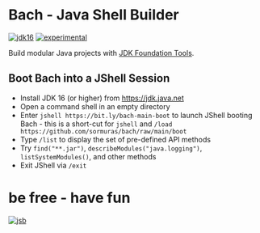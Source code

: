 # Bach - Java Shell Builder
 
[![jdk16](https://img.shields.io/badge/JDK-16-blue.svg)](https://jdk.java.net)
[![experimental](https://img.shields.io/badge/API-experimental-yellow.svg)](https://github.com/sormuras/bach)

Build modular Java projects with [JDK Foundation Tools].

## Boot Bach into a JShell Session

- Install JDK 16 (or higher) from https://jdk.java.net
- Open a command shell in an empty directory
- Enter `jshell https://bit.ly/bach-main-boot` to launch JShell booting Bach - this is a short-cut for `jshell` and `/load https://github.com/sormuras/bach/raw/main/boot`
- Type `/list` to display the set of pre-defined API methods
- Try `find("**.jar")`, `describeModules("java.logging")`, `listSystemModules()`, and other methods
- Exit JShell via `/exit`

# be free - have fun

[![jsb](https://upload.wikimedia.org/wikipedia/commons/thumb/6/65/Bachsiegel.svg/220px-Bachsiegel.svg.png)](https://wikipedia.org/wiki/Johann_Sebastian_Bach)

[JDK Foundation Tools]: https://docs.oracle.com/en/java/javase/15/docs/specs/man
